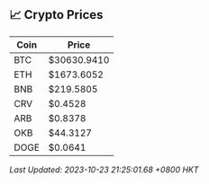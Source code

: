 ## 📈 Crypto Prices

| Coin | Price |
| ---- | ----- |
| BTC | $30630.9410 |
| ETH | $1673.6052 |
| BNB | $219.5805 |
| CRV | $0.4528 |
| ARB | $0.8378 |
| OKB | $44.3127 |
| DOGE | $0.0641 |

_Last Updated: 2023-10-23 21:25:01.68 +0800 HKT_